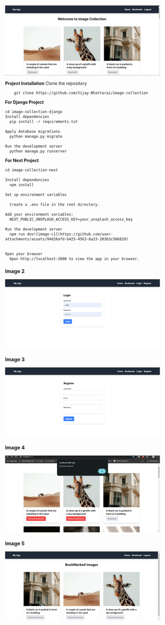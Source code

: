 
![example](https://github.com/Vijay-Bhattarai/image-collection/blob/main/image-c1.png)


<b>Project Installation</b>
        Clone the repository

        git clone https://github.com/Vijay-Bhattarai/image-collection


<b>For Django Project</b>

    cd image-collection-django
    Install dependencies
      pip install -r requirements.txt
  
    Apply database migrations
      python manage.py migrate
  
    Run the development server
      python manage.py runserver


<b>For Next Project </b>
  
    cd image-collection-next
  
    Install dependencies
      npm install

    Set up environment variables
    
      Create a .env file in the root directory.
    
    Add your environment variables:
      NEXT_PUBLIC_UNSPLASH_ACCESS_KEY=your_unsplash_access_key
    
    Run the development server
      npm run dev![image-c1](https://github.com/user-attachments/assets/94d26afd-b425-4563-8a33-203b3c566829)

    
    Open your browser
      Open http://localhost:3000 to view the app in your browser.
     
### Image 2

![Image 2](https://raw.githubusercontent.com/Vijay-Bhattarai/image-collection/main/image-c2.png)

### Image 3

![Image 3](https://raw.githubusercontent.com/Vijay-Bhattarai/image-collection/main/image-c3.png)

### Image 4

![Image 4](https://raw.githubusercontent.com/Vijay-Bhattarai/image-collection/main/image-c4.png)

### Image 5

![Image 5](https://raw.githubusercontent.com/Vijay-Bhattarai/image-collection/main/image-c5.png)

